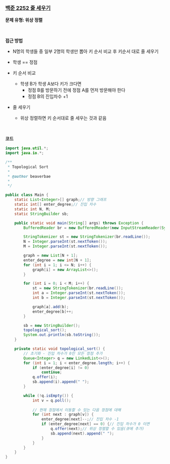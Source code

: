 ### [백준 2252 줄 세우기](https://www.acmicpc.net/problem/2252)

**문제 유형: 위상 정렬**

<br>

**접근 방법**

- N명의 학생들 중 일부 2명의 학생만 뽑아 키 순서 비교 후 키순서 대로 줄 세우기
- 학생 == 정점
- 키 순서 비교
  - 학생 B가 학생 A보다 키가 크다면
    - 정점 B를 방문하기 전에 정점 A를 먼저 방문해야 한다
    - 정점 B의 진입차수 +1

- 줄 세우기
  - 위상 정렬하면 키 순서대로 줄 세우는 것과 같음

<br>

**코드**

```java
import java.util.*;
import java.io.*;

/**
 * Topological Sort
 * 
 * @author beaverbae
 *
 */

public class Main {
	static List<Integer>[] graph;// 방향 그래프
	static int[] enter_degree;// 진입 차수
	static int N, M;
	static StringBuilder sb;

	public static void main(String[] args) throws Exception {
		BufferedReader br = new BufferedReader(new InputStreamReader(System.in));

		StringTokenizer st = new StringTokenizer(br.readLine());
		N = Integer.parseInt(st.nextToken());
		M = Integer.parseInt(st.nextToken());

		graph = new List[N + 1];
		enter_degree = new int[N + 1];
		for (int i = 1; i <= N; i++) {
			graph[i] = new ArrayList<>();
		}

		for (int i = 0; i < M; i++) {
			st = new StringTokenizer(br.readLine());
			int a = Integer.parseInt(st.nextToken());
			int b = Integer.parseInt(st.nextToken());

			graph[a].add(b);
			enter_degree[b]++;
		}

		sb = new StringBuilder();
		topological_sort();
		System.out.println(sb.toString());
	}

	private static void topological_sort() {
		// 초기화 - 진입 차수가 0인 모든 정점 추가
		Queue<Integer> q = new LinkedList<>();
		for (int i = 1; i < enter_degree.length; i++) {
			if (enter_degree[i] != 0)
				continue;
			q.offer(i);
			sb.append(i).append(" ");
		}

		while (!q.isEmpty()) {
			int v = q.poll();
			
            // 현재 정점에서 이동할 수 있는 다음 정점에 대해
			for (int next : graph[v]) {
				enter_degree[next]--;// 진입 차수 -1
				if (enter_degree[next] == 0) {// 진입 차수가 0 이면
					q.offer(next);// 위상 정렬할 수 있음(큐에 추가)
					sb.append(next).append(" ");
				}
			}
		}
	}
}
```

